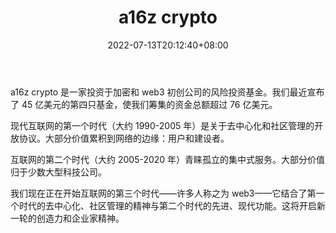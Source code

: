 ﻿---
weight: 
title: "a16z crypto"
description: "a16z crypto 是一家投资于加密和 web3 初创公司的风险投资基金。"
date: 2022-07-13T20:12:40+08:00
lastmod: 2022-07-13T15:12:40+08:00
draft: false
authors: ["Cindy"]
featuredImage: "a16z-crypto.jpg"
link: "https://a16zcrypto.com/"
tags: ["投资机构","a16z crypto"]
categories: ["navigation"]
navigation: ["投资机构"]
lightgallery: true
toc: true
pinned: false
recommend: false
recommend1: false
---
a16z crypto 是一家投资于加密和 web3 初创公司的风险投资基金。我们最近宣布了 45 亿美元的第四只基金，使我们筹集的资金总额超过 76 亿美元。

现代互联网的第一个时代（大约 1990-2005 年）是关于去中心化和社区管理的开放协议。大部分价值累积到网络的边缘：用户和建设者。

互联网的第二个时代（大约 2005-2020 年）青睐孤立的集中式服务。大部分价值归于少数大型科技公司。

我们现在正在开始互联网的第三个时代——许多人称之为 web3——它结合了第一个时代的去中心化、社区管理的精神与第二个时代的先进、现代功能。这将开启新一轮的创造力和企业家精神。